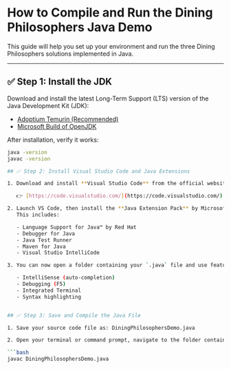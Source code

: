 # How to Compile and Run the Dining Philosophers Java Demo

This guide will help you set up your environment and run the three Dining Philosophers solutions implemented in Java.

---

## ✅ Step 1: Install the JDK

Download and install the latest Long-Term Support (LTS) version of the Java Development Kit (JDK):

- [Adoptium Temurin (Recommended)](https://adoptium.net/)
- [Microsoft Build of OpenJDK](https://learn.microsoft.com/en-us/java/openjdk/download)

After installation, verify it works:

```bash
java -version
javac -version

## ✅ Step 2: Install Visual Studio Code and Java Extensions

1. Download and install **Visual Studio Code** from the official website:

   👉 [https://code.visualstudio.com/](https://code.visualstudio.com/)

2. Launch VS Code, then install the **Java Extension Pack** by Microsoft.  
   This includes:

   - Language Support for Java™ by Red Hat
   - Debugger for Java
   - Java Test Runner
   - Maven for Java
   - Visual Studio IntelliCode

3. You can now open a folder containing your `.java` file and use features like:

   - IntelliSense (auto-completion)
   - Debugging (F5)
   - Integrated Terminal
   - Syntax highlighting


## ✅ Step 3: Save and Compile the Java File

1. Save your source code file as: DiningPhilosophersDemo.java

2. Open your terminal or command prompt, navigate to the folder containing the file, and run:

```bash
javac DiningPhilosophersDemo.java

